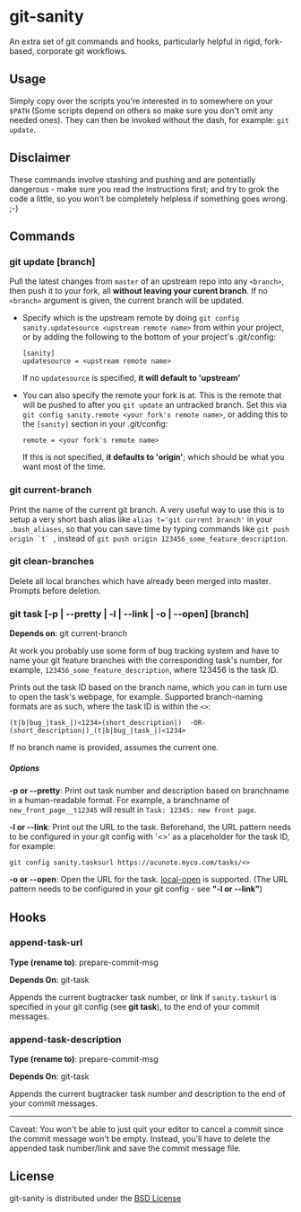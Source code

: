 git-sanity
===============
An extra set of git commands and hooks, particularly helpful in rigid, fork-based, corporate git workflows.

Usage
-----
Simply copy over the scripts you're interested in to somewhere on your `$PATH` (Some scripts depend on others so make sure you don't omit any needed ones). They can then be invoked without the dash, for example: `git update`.

Disclaimer
------------
These commands involve stashing and pushing and are potentially dangerous - make sure you read the instructions first; and try to grok the code a little, so you won't be completely helpless if something goes wrong. ;-)




Commands
--------
### git update [branch]
Pull the latest changes from `master` of an upstream repo into any `<branch>`, then push it to your fork, all **without leaving your curent branch**. If no `<branch>` argument is given, the current branch will be updated.

- Specify which is the upstream remote by doing `git config sanity.updatesource <upstream remote name>` from within your project, or by adding the following to the bottom of your project's .git/config:

    ```
    [sanity]
    updatesource = <upstream remote name>
    ```
  If no `updatesource` is specified, **it will default to 'upstream'**

- You can also specify the remote your fork is at. This is the remote that will be pushed to after you `git update` an untracked branch. Set this via `git config sanity.remote <your fork's remote name>`, or adding this to the `[sanity]` section in your .git/config:

    ```
    remote = <your fork's remote name>
    ```
  If this is not specified, **it defaults to 'origin'**; which should be what you want most of the time.

### git current-branch
Print the name of the current git branch. A very useful way to use this is to setup a very short bash alias like `alias t='git current branch'` in your `.bash_aliases`, so that you can save time by typing commands like ``git push origin `t` ``, instead of `git push origin 123456_some_feature_description`.

### git clean-branches
Delete all local branches which have already been merged into master. Prompts before deletion.

### git task [-p | --pretty | -l | --link | -o | --open] [branch]
**Depends on**: git current-branch

At work you probably use some form of bug tracking system and have to name your git feature branches with the corresponding task's number, for example, `123456_some_feature_description`, where 123456 is the task ID.

Prints out the task ID based on the branch name, which you can in turn use to open the task's webpage, for example. Supported branch-naming formats are as such, where the task ID is within the `<>`:

```
(t|b|bug_|task_|)<1234>(short_description|)  -OR-  (short_description|)_(t|b|bug_|task_|)<1234>
```

If no branch name is provided, assumes the current one.
##### Options
**-p or --pretty**: Print out task number and description based on branchname in a human-readable format. For example, a branchname of `new_front_page__t12345` will result in `Task: 12345: new front page`.

**-l or --link**: Print out the URL to the task. Beforehand, the URL pattern needs to be configured in your git config with '<>' as a placeholder for the task ID, for example:

```
git config sanity.tasksurl https://acunote.myco.com/tasks/<>
```

**-o or --open**: Open the URL for the task. [local-open][local-open-link] is supported. (The URL pattern needs to be configured in your git config - see **"-l or --link"**)




Hooks
-----
### append-task-url
**Type (rename to)**: prepare-commit-msg

**Depends On**: git-task

Appends the current bugtracker task number, or link if `sanity.taskurl` is specified in your git config (see **git task**), to the end of your commit messages.

### append-task-description
**Type (rename to)**: prepare-commit-msg

**Depends On**: git-task

Appends the current bugtracker task number and description to the end of your commit messages.

---

Caveat: You won't be able to just quit your editor to cancel a commit since the commit message won't be empty. Instead, you'll have to delete the appended task number/link and save the commit message file.


License
-------
git-sanity is distributed under the [BSD License](http://www.opensource.org/licenses/BSD-3-Clause)




[local-open-link]: https://github.com/suan/local-open

